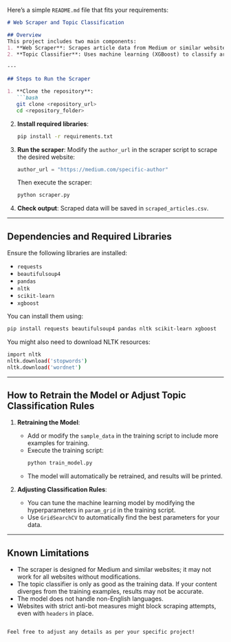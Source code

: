 Here’s a simple `README.md` file that fits your requirements:

```markdown
# Web Scraper and Topic Classification

## Overview
This project includes two main components:
1. **Web Scraper**: Scrapes article data from Medium or similar websites.
2. **Topic Classifier**: Uses machine learning (XGBoost) to classify articles based on their content.

---

## Steps to Run the Scraper

1. **Clone the repository**:
   ```bash
   git clone <repository_url>
   cd <repository_folder>
   ```

2. **Install required libraries**:
   ```bash
   pip install -r requirements.txt
   ```

3. **Run the scraper**:
   Modify the `author_url` in the scraper script to scrape the desired website:
   ```python
   author_url = "https://medium.com/specific-author"
   ```

   Then execute the scraper:
   ```bash
   python scraper.py
   ```

4. **Check output**: Scraped data will be saved in `scraped_articles.csv`.

---

## Dependencies and Required Libraries

Ensure the following libraries are installed:

- `requests`
- `beautifulsoup4`
- `pandas`
- `nltk`
- `scikit-learn`
- `xgboost`

You can install them using:
```bash
pip install requests beautifulsoup4 pandas nltk scikit-learn xgboost
```

You might also need to download NLTK resources:
```bash
import nltk
nltk.download('stopwords')
nltk.download('wordnet')
```

---

## How to Retrain the Model or Adjust Topic Classification Rules

1. **Retraining the Model**:
   - Add or modify the `sample_data` in the training script to include more examples for training.
   - Execute the training script:
     ```bash
     python train_model.py
     ```
   - The model will automatically be retrained, and results will be printed.

2. **Adjusting Classification Rules**:
   - You can tune the machine learning model by modifying the hyperparameters in `param_grid` in the training script.
   - Use `GridSearchCV` to automatically find the best parameters for your data.

---

## Known Limitations

- The scraper is designed for Medium and similar websites; it may not work for all websites without modifications.
- The topic classifier is only as good as the training data. If your content diverges from the training examples, results may not be accurate.
- The model does not handle non-English languages.
- Websites with strict anti-bot measures might block scraping attempts, even with `headers` in place.
``` 

Feel free to adjust any details as per your specific project!
